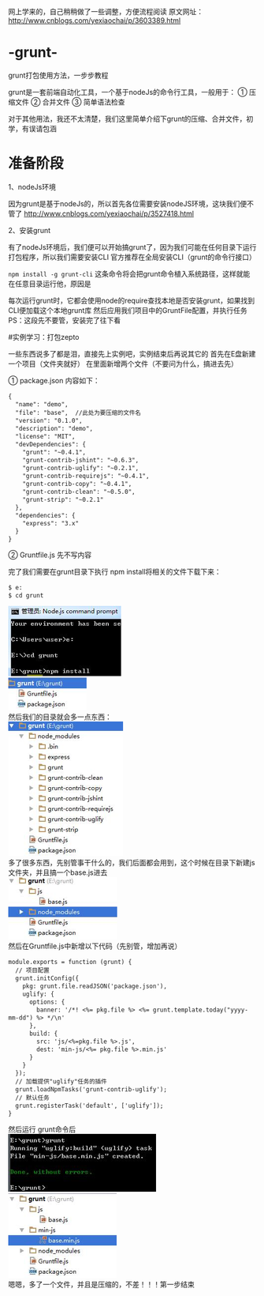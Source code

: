 网上学来的，自己稍稍做了一些调整，方便流程阅读
原文网址：http://www.cnblogs.com/yexiaochai/p/3603389.html
# -grunt-
grunt打包使用方法，一步步教程

grunt是一套前端自动化工具，一个基于nodeJs的命令行工具，一般用于：
① 压缩文件
② 合并文件
③ 简单语法检查

对于其他用法，我还不太清楚，我们这里简单介绍下grunt的压缩、合并文件，初学，有误请包涵

# 准备阶段

1、nodeJs环境

因为grunt是基于nodeJs的，所以首先各位需要安装nodeJS环境，这块我们便不管了
http://www.cnblogs.com/yexiaochai/p/3527418.html

2、安装grunt

有了nodeJs环境后，我们便可以开始搞grunt了，因为我们可能在任何目录下运行打包程序，所以我们需要安装CLI
官方推荐在全局安装CLI（grunt的命令行接口）

`npm install -g grunt-cli`
这条命令将会把grunt命令植入系统路径，这样就能在任意目录运行他，原因是

每次运行grunt时，它都会使用node的require查找本地是否安装grunt，如果找到CLI便加载这个本地grunt库
然后应用我们项目中的GruntFile配置，并执行任务
PS：这段先不要管，安装完了往下看

#实例学习：打包zepto

一些东西说多了都是泪，直接先上实例吧，实例结束后再说其它的
首先在E盘新建一个项目（文件夹就好）
在里面新增两个文件（不要问为什么，搞进去先）

① package.json
内容如下：
```  
{
  "name": "demo",
  "file": "base",  //此处为要压缩的文件名
  "version": "0.1.0",
  "description": "demo",
  "license": "MIT",
  "devDependencies": {
    "grunt": "~0.4.1",
    "grunt-contrib-jshint": "~0.6.3",
    "grunt-contrib-uglify": "~0.2.1",
    "grunt-contrib-requirejs": "~0.4.1",
    "grunt-contrib-copy": "~0.4.1",
    "grunt-contrib-clean": "~0.5.0",
    "grunt-strip": "~0.2.1"
  },
  "dependencies": {
    "express": "3.x"
  }
}
```
② Gruntfile.js 
先不写内容

完了我们需要在grunt目录下执行 npm install将相关的文件下载下来：
```
$ e:
$ cd grunt
```
![](https://github.com/yarlinLee/-grunt-/raw/master/images/cd.jpg)   </br>
![](https://github.com/yarlinLee/-grunt-/raw/master/images/wenjian1.jpg)  </br>
然后我们的目录就会多一点东西： </br>
![](https://github.com/yarlinLee/-grunt-/raw/master/images/wenjian2.jpg)  </br>
多了很多东西，先别管事干什么的，我们后面都会用到，这个时候在目录下新建js文件夹，并且搞一个base.js进去 </br>
![](https://github.com/yarlinLee/-grunt-/raw/master/images/wenjian3.jpg) </br>
然后在Gruntfile.js中新增以下代码（先别管，增加再说） </br>
```
module.exports = function (grunt) {
  // 项目配置
  grunt.initConfig({
    pkg: grunt.file.readJSON('package.json'),
    uglify: {
      options: {
        banner: '/*! <%= pkg.file %> <%= grunt.template.today("yyyy-mm-dd") %> */\n'
      },
      build: {
        src: 'js/<%=pkg.file %>.js',
        dest: 'min-js/<%= pkg.file %>.min.js'
      }
    }
  });
  // 加载提供"uglify"任务的插件
  grunt.loadNpmTasks('grunt-contrib-uglify');
  // 默认任务
  grunt.registerTask('default', ['uglify']);
}
```
然后运行 grunt命令后  </br>
![](https://github.com/yarlinLee/-grunt-/raw/master/images/cd2.jpg)  </br>
![](https://github.com/yarlinLee/-grunt-/raw/master/images/wenjian4.jpg)  </br>
嗯嗯，多了一个文件，并且是压缩的，不差！！！第一步结束


